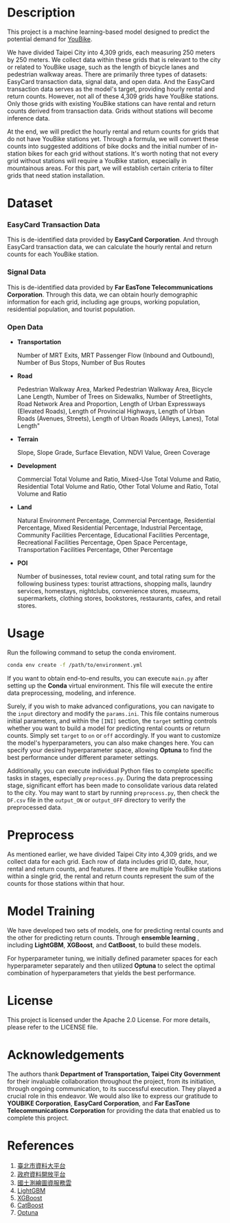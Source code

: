 # Description
This project is a machine learning-based model designed to predict the potential demand for [YouBike](https://en.youbike.com.tw/region/main/).

We have divided Taipei City into 4,309 grids, each measuring 250 meters by 250 meters. We collect data within these grids that is relevant to the city or related to YouBike usage, such as the length of bicycle lanes and pedestrian walkway areas. There are primarily three types of datasets: EasyCard transaction data, signal data, and open data. And the EasyCard transaction data serves as the model's target, providing hourly rental and return counts. However, not all of these 4,309 grids have YouBike stations. Only those grids with existing YouBike stations can have rental and return counts derived from transaction data. Grids without stations will become inference data.

At the end, we will predict the hourly rental and return counts for grids that do not have YouBike stations yet. Through a formula, we will convert these counts into suggested additions of bike docks and the initial number of in-station bikes for each grid without stations. It's worth noting that not every grid without stations will require a YouBike station, especially in mountainous areas. For this part, we will establish certain criteria to filter grids that need station installation.

# Dataset
### EasyCard Transaction Data

This is de-identified data provided by **EasyCard Corporation**. And through EasyCard transaction data, we can calculate the hourly rental and return counts for each YouBike station.

### Signal Data

This is de-identified data provided by **Far EasTone Telecommunications Corporation**. Through this data, we can obtain hourly demographic information for each grid, including age groups, working population, residential population, and tourist population.

### Open Data
- **Transportation**

    Number of MRT Exits, MRT Passenger Flow (Inbound and Outbound), Number of Bus Stops, Number of Bus Routes

- **Road**

    Pedestrian Walkway Area, Marked Pedestrian Walkway Area, Bicycle Lane Length, Number of Trees on Sidewalks, Number of Streetlights, Road Network Area and Proportion, Length of Urban Expressways (Elevated Roads), Length of Provincial Highways, Length of Urban Roads (Avenues, Streets), Length of Urban Roads (Alleys, Lanes), Total Length"

- **Terrain**

    Slope, Slope Grade, Surface Elevation, NDVI Value, Green Coverage

- **Development**

    Commercial Total Volume and Ratio, Mixed-Use Total Volume and Ratio, Residential Total Volume and Ratio, Other Total Volume and Ratio, Total Volume and Ratio

- **Land**

    Natural Environment Percentage, Commercial Percentage, Residential Percentage, Mixed Residential Percentage, Industrial Percentage, Community Facilities Percentage, Educational Facilities Percentage, Recreational Facilities Percentage, Open Space Percentage, Transportation Facilities Percentage, Other Percentage

- **POI**

    Number of businesses, total review count, and total rating sum for the following business types: tourist attractions, shopping malls, laundry services, homestays, nightclubs, convenience stores, museums, supermarkets, clothing stores, bookstores, restaurants, cafes, and retail stores.

# Usage
Run the following command to setup the conda enviroment.
``` bash
conda env create -f /path/to/environment.yml
```

If you want to obtain end-to-end results, you can execute `main.py` after setting up the **Conda** virtual environment. This file will execute the entire data preprocessing, modeling, and inference.

Surely, if you wish to make advanced configurations, you can navigate to the `input` directory and modify the `params.ini`. This file contains numerous initial parameters, and within the `[INI]` section, the `target` setting controls whether you want to build a model for predicting rental counts or return counts. Simply set `target` to `on` or `off` accordingly. If you want to customize the model's hyperparameters, you can also make changes here. You can specify your desired hyperparameter space, allowing **Optuna** to find the best performance under different parameter settings.

Additionally, you can execute individual Python files to complete specific tasks in stages, especially `preprocess.py`. During the data preprocessing stage, significant effort has been made to consolidate various data related to the city. You may want to start by running `preprocess.py`, then check the `DF.csv` file in the `output_ON` or `output_OFF` directory to verify the preprocessed data.

# Preprocess
As mentioned earlier, we have divided Taipei City into 4,309 grids, and we collect data for each grid. Each row of data includes grid ID, date, hour, rental and return counts, and features. If there are multiple YouBike stations within a single grid, the rental and return counts represent the sum of the counts for those stations within that hour.

# Model Training
We have developed two sets of models, one for predicting rental counts and the other for predicting return counts. Through **ensemble learning** , including **LightGBM**, **XGBoost**, and **CatBoost**, to build these models.

For hyperparameter tuning, we initially defined parameter spaces for each hyperparameter separately and then utilized **Optuna** to select the optimal combination of hyperparameters that yields the best performance.

# License
This project is licensed under the Apache 2.0 License. For more details, please refer to the LICENSE file.

# Acknowledgements
The authors thank **Department of Transportation, Taipei City Government** for their invaluable collaboration throughout the project, from its initiation, through ongoing communication, to its successful execution. They played a crucial role in this endeavor. We would also like to express our gratitude to **YOUBIKE Corporation**, **EasyCard Corporation**, and **Far EasTone Telecommunications Corporation** for providing the data that enabled us to complete this project.

# References
1. [臺北市資料大平台](https://data.taipei/)
2. [政府資料開放平台](https://data.gov.tw/)
3. [國土測繪圖資服務雲](https://maps.nlsc.gov.tw/S09SOA/)
4. [LightGBM](https://lightgbm.readthedocs.io/en/stable/)
5. [XGBoost](https://xgboost.readthedocs.io/en/stable/)
6. [CatBoost](https://catboost.ai/)
7. [Optuna](https://optuna.org/)
